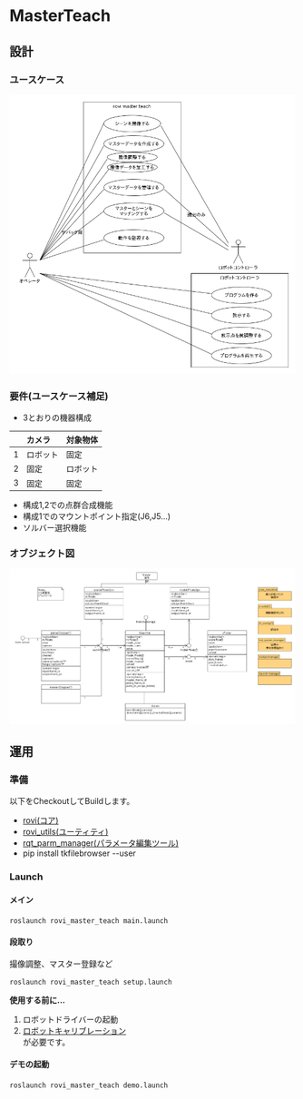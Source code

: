 # MasterTeach

## 設計

### ユースケース
![usecase](uml/usecase.png)

### 要件(ユースケース補足)
- 3とおりの機器構成

||カメラ|対象物体|
|:----|:----|:----|
|1|ロボット|固定|
|2|固定|ロボット|
|3|固定|固定|

- 構成1,2での点群合成機能
- 構成1でのマウントポイント指定(J6,J5...)
- ソルバー選択機能

### オブジェクト図
![object](uml/object.png)

## 運用

### 準備  
以下をCheckoutしてBuildします。
- [rovi(コア)](https://github.com/YOODS/rovi)
- [rovi_utils(ユーティティ)](https://github.com/YOODS/rovi_utils)
- [rqt_parm_manager(パラメータ編集ツール)](https://github.com/YOODS/rqt_param_manager)
- pip install tkfilebrowser --user
### Launch  
#### メイン
~~~
roslaunch rovi_master_teach main.launch
~~~
#### 段取り  
撮像調整、マスター登録など
~~~
roslaunch rovi_master_teach setup.launch
~~~
**使用する前に...**
1. ロボットドライバーの起動
2. [ロボットキャリブレーション](https://github.com/YOODS/rovi_utils/r-calib)  
が必要です。
#### デモの起動
~~~
roslaunch rovi_master_teach demo.launch
~~~

